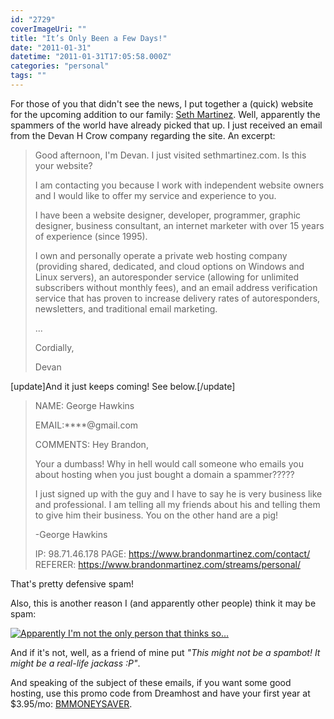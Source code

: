 ```yaml
---
id: "2729"
coverImageUri: ""
title: "It’s Only Been a Few Days!"
date: "2011-01-31"
datetime: "2011-01-31T17:05:58.000Z"
categories: "personal"
tags: ""
---
```


For those of you that didn't see the news, I put together a (quick) website for the upcoming addition to our family: [Seth Martinez](http://www.sethmartinez.com/). Well, apparently the spammers of the world have already picked that up. I just received an email from the Devan H Crow company regarding the site. An excerpt:

> Good afternoon, I'm Devan. I just visited sethmartinez.com. Is this your website?
> 
> I am contacting you because I work with independent website owners and I would like to offer my service and experience to you.
> 
> I have been a website designer, developer, programmer, graphic designer, business consultant, an internet marketer with over 15 years of experience (since 1995).
> 
> I own and personally operate a private web hosting company (providing shared, dedicated, and cloud options on Windows and Linux servers), an autoresponder service (allowing for unlimited subscribers without monthly fees), and an email address verification service that has proven to increase delivery rates of autoresponders, newsletters, and traditional email marketing.
> 
> ...
> 
> Cordially,
> 
> Devan

\[update\]And it just keeps coming! See below.\[/update\]

> NAME: George Hawkins
> 
> EMAIL:\*\*\*\*@gmail.com
> 
> COMMENTS: Hey Brandon,
> 
> Your a dumbass! Why in hell would call someone who emails you about hosting when you just bought a domain a spammer?????
> 
> I just signed up with the guy and I have to say he is very business like and professional. I am telling all my friends about his and telling them to give him their business. You on the other hand are a pig!
> 
> \-George Hawkins
> 
> IP: 98.71.46.178 PAGE: https://www.brandonmartinez.com/contact/ REFERER: https://www.brandonmartinez.com/streams/personal/

That's pretty defensive spam!

Also, this is another reason I (and apparently other people) think it may be spam:

[![](http://assets.brandonmartinez.com/brandonmartinez/2011/01/spambot-575x643.jpg "Apparently I'm not the only person that thinks so…")](http://assets.brandonmartinez.com/brandonmartinez/2011/01/spambot.jpg)

And if it's not, well, as a friend of mine put _"This might not be a spambot! It might be a real-life jackass :P"_.

And speaking of the subject of these emails, if you want some good hosting, use this promo code from Dreamhost and have your first year at $3.95/mo: [BMMONEYSAVER](http://www.dreamhost.com/r.cgi?218198|BMMONEYSAVER).

